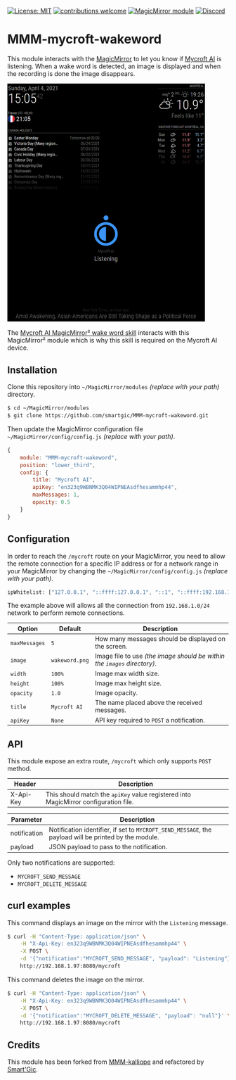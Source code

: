 
[![License: MIT](https://img.shields.io/badge/License-MIT-yellow.svg)](https://opensource.org/licenses/MIT) [![contributions welcome](https://img.shields.io/badge/contributions-welcome-pink.svg?style=flat)](https://github.com/smartgic/MMM-mycroft-wakewordpulls) [![MagicMirror module](https://img.shields.io/badge/MagicMirror-module-blue)](https://magicmirror.builders/) [![Discord](https://img.shields.io/discord/809074036733902888)](https://discord.gg/Vu7Wmd9j) 

# MMM-mycroft-wakeword

This module interacts with the [MagicMirror](https://magicmirror.builders/) to let you know if [Mycroft AI](https://mycroft.ai/) is listening. When a wake word is detected, an image is displayed and when the recording is done the image disappears.

<img src='docs/screenshot.png' width='450'/>

The [Mycroft AI MagicMirror² wake word skill](https://github.com/smartgic/mycroft-magicmirror-wakeword-skill) interacts with this MagicMirror² module which is why this skill is required on the Mycroft AI device.

## Installation

Clone this repository into `~/MagicMirror/modules` *(replace with your path)* directory.

```bash
$ cd ~/MagicMirror/modules
$ git clone https://github.com/smartgic/MMM-mycroft-wakeword.git
```

Then update the MagicMirror configuration file `~/MagicMirror/config/config.js` *(replace with your path)*.

```js
{
    module: "MMM-mycroft-wakeword",
    position: "lower_third",
    config: {
        title: "Mycroft AI",
        apiKey: "en323q9WBNMK3Q04WIPNEAsdfhesammhp44",
        maxMessages: 1,
        opacity: 0.5
    }
}
```

## Configuration

In order to reach the `/mycroft` route on your MagicMirror, you need to allow the remote connection for a specific IP address or for a network range in your MagicMirror by changing the `~/MagicMirror/config/config.js` *(replace with your path)*.

```js
ipWhitelist: ["127.0.0.1", "::ffff:127.0.0.1", "::1", "::ffff:192.168.1.1/24"]
```

The example above will allows all the connection from `192.168.1.0/24` network to perform remote connections.


| Option       | Default        | Description                                                                       |
|--------------|----------------|-----------------------------------------------------------------------------------|
| `maxMessages`| `5`            | How many messages should be displayed on the screen.                              |
| `image`      | `wakeword.png` | Image file to use *(the image should be within the `images` directory)*.          |
| `width`      | `100%`         | Image max width size.                                                             |
| `height`     | `100%`         | Image max height size.                                                            |
| `opacity`    | `1.0`          | Image opacity.                                                                    |
| `title`      | `Mycroft AI`   | The name placed above the received messages.                                      |
| `apiKey`     | `None`         | API key required to `POST` a notification.                                        |

## API

This module expose an extra route, `/mycroft` which only supports `POST` method.

| Header    | Description                                                                          |
|-----------|--------------------------------------------------------------------------------------|
| X-Api-Key | This should match the `apiKey` value registered into MagicMirror configuration file. |

| Parameter    | Description                                                                                           |
|--------------|-------------------------------------------------------------------------------------------------------|
| notification | Notification identifier, if set to `MYCROFT_SEND_MESSAGE`, the payload will be printed by the module. |
| payload      | JSON payload to pass to the notification.                                                             |

Only two notifications are supported:
- `MYCROFT_SEND_MESSAGE`
- `MYCROFT_DELETE_MESSAGE`

## curl examples

This command displays an image on the mirror with the `Listening` message.

```bash
$ curl -H "Content-Type: application/json" \
    -H "X-Api-Key: en323q9WBNMK3Q04WIPNEAsdfhesammhp44" \
    -X POST \
    -d '{"notification":"MYCROFT_SEND_MESSAGE", "payload": "Listening"}' \
    http://192.168.1.97:8080/mycroft
```

This command deletes the image on the mirror.

```bash
$ curl -H "Content-Type: application/json" \
    -H "X-Api-Key: en323q9WBNMK3Q04WIPNEAsdfhesammhp44" \
    -X POST \
    -d '{"notification":"MYCROFT_DELETE_MESSAGE", "payload": "null"}' \
    http://192.168.1.97:8080/mycroft
```

## Credits

This module has been forked from [MMM-kalliope](https://github.com/kalliope-project/MMM-kalliope) and refactored by [Smart'Gic](https://smartgic.io).
